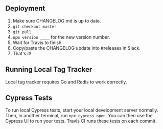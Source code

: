 ## Deployment

1. Make sure CHANGELOG.md is up to date.
2. `git checkout master`
3. `git pull`
4. `npm version ____` for the new version number.
5. Wait for Travis to finish.
6. Copy/paste the CHANGELOG update into #releases in Slack.
7. That's it!

## Running Local Tag Tracker

Local tag tracker requires Go and Redis to work correctly.

## Cypress Tests

To run local Cypress tests, start your local development server normally. Then, in another terminal, run `npx cypress open`. You can then use the Cypress UI to run your tests. Travis CI runs these tests on each commit.
